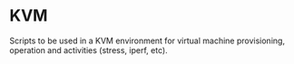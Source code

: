 # KVM
Scripts to be used in a KVM environment for virtual machine provisioning, operation and activities (stress, iperf, etc).
